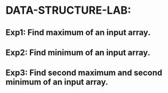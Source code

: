 # DATA-STRUCTURE-LAB:
## Exp1: Find  maximum of an input array.
## Exp2: Find  minimum of an input array.
## Exp3: Find second maximum and second minimum of an input array.



